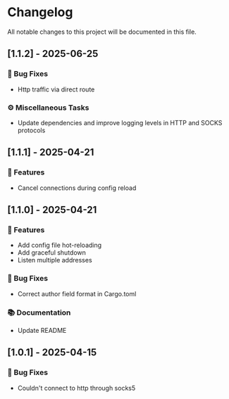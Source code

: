 # Changelog

All notable changes to this project will be documented in this file.

## [1.1.2] - 2025-06-25

### 🐛 Bug Fixes

- Http traffic via direct route

### ⚙️ Miscellaneous Tasks

- Update dependencies and improve logging levels in HTTP and SOCKS protocols

## [1.1.1] - 2025-04-21

### 🚀 Features

- Cancel connections during config reload

## [1.1.0] - 2025-04-21

### 🚀 Features

- Add config file hot-reloading
- Add graceful shutdown
- Listen multiple addresses

### 🐛 Bug Fixes

- Correct author field format in Cargo.toml

### 📚 Documentation

- Update README

## [1.0.1] - 2025-04-15

### 🐛 Bug Fixes

- Couldn't connect to http through socks5

<!-- generated by git-cliff -->
